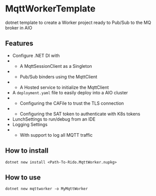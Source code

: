 # MqttWorkerTemplate

dotnet template to create a Worker project ready to Pub/Sub to the MQ broker in AIO

## Features

- Configure .NET DI with
- - A MqttSessionClient as a Singleton
- - Pub/Sub binders using the MqttClient
- - A Hosted service to initialize the MqttClient
- A `deployment.yaml` file to easily deploy into a AIO cluster
- - Configuring the CAFile to trust the TLS connection
- - Configuring the SAT token to authenticate with K8s tokens
- LunchSettings to run/debug from an IDE
- Logging Settings
- - With support to log all MQTT traffic


## How to install

```
dotnet new install <Path-To-Rido.MqttWorker.nupkg>
```

## How to use

```
dotnet new mqttworker -o MyMqttWorker
```
